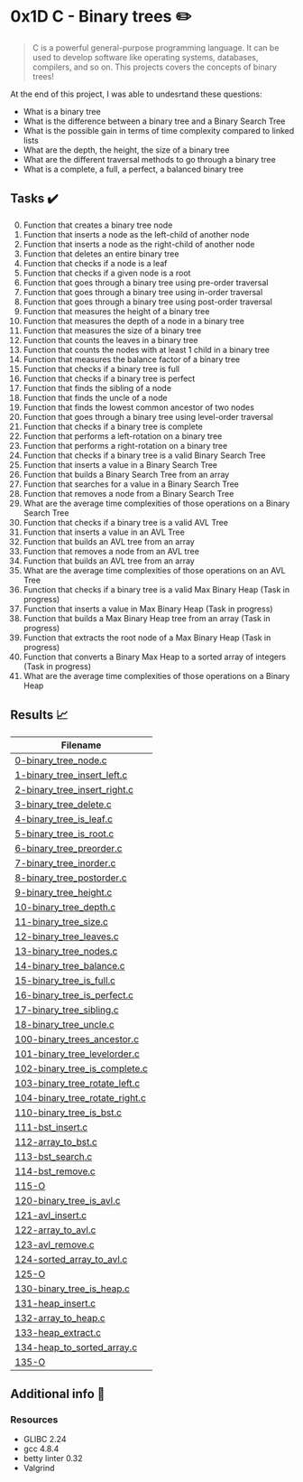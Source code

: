 # 0x1D C - Binary trees :pencil2:

> C is a powerful general-purpose programming language. It can be used to develop software like operating systems, databases, compilers, and so on. This projects covers the concepts of binary trees!

At the end of this project, I was able to undesrtand these questions:
  
* What is a binary tree
* What is the difference between a binary tree and a Binary Search Tree
* What is the possible gain in terms of time complexity compared to linked lists
* What are the depth, the height, the size of a binary tree
* What are the different traversal methods to go through a binary tree
* What is a complete, a full, a perfect, a balanced binary tree

## Tasks :heavy_check_mark:

0. Function that creates a binary tree node
1. Function that inserts a node as the left-child of another node
2. Function that inserts a node as the right-child of another node
3. Function that deletes an entire binary tree
4. Function that checks if a node is a leaf
5. Function that checks if a given node is a root
6. Function that goes through a binary tree using pre-order traversal
7. Function that goes through a binary tree using in-order traversal
8. Function that goes through a binary tree using post-order traversal
9. Function that measures the height of a binary tree
10. Function that measures the depth of a node in a binary tree
11. Function that measures the size of a binary tree
12. Function that counts the leaves in a binary tree
13. Function that counts the nodes with at least 1 child in a binary tree
14. Function that measures the balance factor of a binary tree
15. Function that checks if a binary tree is full
16. Function that checks if a binary tree is perfect
17. Function that finds the sibling of a node
18. Function that finds the uncle of a node
19. Function that finds the lowest common ancestor of two nodes
20. Function that goes through a binary tree using level-order traversal
21. Function that checks if a binary tree is complete
22. Function that performs a left-rotation on a binary tree
23. Function that performs a right-rotation on a binary tree
24. Function that checks if a binary tree is a valid Binary Search Tree
25. Function that inserts a value in a Binary Search Tree
26. Function that builds a Binary Search Tree from an array
27. Function that searches for a value in a Binary Search Tree
28. Function that removes a node from a Binary Search Tree
29. What are the average time complexities of those operations on a Binary Search Tree
30. Function that checks if a binary tree is a valid AVL Tree
31. Function that inserts a value in an AVL Tree
32. Function that builds an AVL tree from an array
33. Function that removes a node from an AVL tree
34. Function that builds an AVL tree from an array
35. What are the average time complexities of those operations on an AVL Tree
36. Function that checks if a binary tree is a valid Max Binary Heap (Task in progress)
37. Function that inserts a value in Max Binary Heap (Task in progress)
38. Function that builds a Max Binary Heap tree from an array (Task in progress)
39. Function that extracts the root node of a Max Binary Heap (Task in progress)
40. Function that converts a Binary Max Heap to a sorted array of integers (Task in progress)
41. What are the average time complexities of those operations on a Binary Heap


## Results :chart_with_upwards_trend:

| Filename |
| ------ |
| [0-binary_tree_node.c](https://github.com/Jessecooljc/binary_trees/blob/master/0-binary_tree_node.c)|
| [1-binary_tree_insert_left.c](https://github.com/Jessecooljc/binary_trees/blob/master/1-binary_tree_insert_left.c)|
| [2-binary_tree_insert_right.c](https://github.com/Jessecooljc/binary_trees/blob/master/2-binary_tree_insert_right.c)|
| [3-binary_tree_delete.c](https://github.com/Jessecooljc/binary_trees/blob/master/3-binary_tree_delete.c)|
| [4-binary_tree_is_leaf.c](https://github.com/Jesscooljc/binary_trees/blob/master/4-binary_tree_is_leaf.c)|
| [5-binary_tree_is_root.c](https://github.com/Jessecooljc/binary_trees/blob/master/5-binary_tree_is_root.c)|
| [6-binary_tree_preorder.c](https://github.com/Jessecooljc/binary_trees/blob/master/6-binary_tree_preorder.c)|
| [7-binary_tree_inorder.c](https://github.com/Jessecooljc/binary_trees/blob/master/7-binary_tree_inorder.c)|
| [8-binary_tree_postorder.c](https://github.com/Jessecooljc/binary_trees/blob/master/8-binary_tree_postorder.c)|
| [9-binary_tree_height.c](https://github.com/Jessecooljc/binary_trees/blob/master/9-binary_tree_height.c)|
| [10-binary_tree_depth.c](https://github.com/Jessecooljc/binary_trees/blob/master/10-binary_tree_depth.c)|
| [11-binary_tree_size.c](https://github.com/Jessecooljc/binary_trees/blob/master/11-binary_tree_size.c)|
| [12-binary_tree_leaves.c](https://github.com/Jessecooljc/binary_trees/blob/master/12-binary_tree_leaves.c)|
| [13-binary_tree_nodes.c](https://github.com/Jessecooljc/binary_trees/blob/master/13-binary_tree_nodes.c)|
| [14-binary_tree_balance.c](https://github.com/Jessecooljc/binary_trees/blob/master/14-binary_tree_balance.c)|
| [15-binary_tree_is_full.c](https://github.com/Jessecooljc/binary_trees/blob/master/15-binary_tree_is_full.c)|
| [16-binary_tree_is_perfect.c](https://github.com/Jessecooljc/binary_trees/blob/master/16-binary_tree_is_perfect.c)|
| [17-binary_tree_sibling.c](https://github.com/Jessecooljc/binary_trees/blob/master/17-binary_tree_sibling.c)|
| [18-binary_tree_uncle.c](https://github.com/Jessecooljc/binary_trees/blob/master/18-binary_tree_uncle.c)|
| [100-binary_trees_ancestor.c](https://github.com/Jessecooljc/binary_trees/blob/master/100-binary_trees_ancestor.c)|
| [101-binary_tree_levelorder.c](https://github.com/Jessecooljc/binary_trees/blob/master/101-binary_tree_levelorder.c)|
| [102-binary_tree_is_complete.c](https://github.com/Jessecooljc/binary_trees/blob/master/102-binary_tree_is_complete.c)|
| [103-binary_tree_rotate_left.c](https://github.com/Jessecooljc/binary_trees/blob/master/103-binary_tree_rotate_left.c)|
| [104-binary_tree_rotate_right.c](https://github.com/Jessecooljc/binary_trees/blob/master/104-binary_tree_rotate_right.c)|
| [110-binary_tree_is_bst.c](https://github.com/Jessecooljc/binary_trees/blob/master/110-binary_tree_is_bst.c)|
| [111-bst_insert.c](https://github.com/Jessecooljc/binary_trees/blob/master/111-bst_insert.c)|
| [112-array_to_bst.c](https://github.com/Jessecooljc/binary_trees/blob/master/112-array_to_bst.c)|
| [113-bst_search.c](https://github.com/Jessecooljc/binary_trees/blob/master/113-bst_search.c)|
| [114-bst_remove.c](https://github.com/Jessecooljc/binary_trees/blob/master/114-bst_remove.c)|
| [115-O](https://github.com/Jessecooljc/binary_trees/blob/master/115-O)|
| [120-binary_tree_is_avl.c](https://github.com/Jessecooljc/binary_trees/blob/master/120-binary_tree_is_avl.c)|
| [121-avl_insert.c](https://github.com/Jessecooljc/binary_trees/blob/master/121-avl_insert.c)|
| [122-array_to_avl.c](https://github.com/Jessecooljc/binary_trees/blob/master/122-array_to_avl.c)|
| [123-avl_remove.c](https://github.com/Jessecooljc/binary_trees/blob/master/123-avl_remove.c)|
| [124-sorted_array_to_avl.c](https://github.com/Jessecooljc/binary_trees/blob/master/124-sorted_array_to_avl.c)|
| [125-O](https://github.com/Jessecooljc/binary_trees/blob/master/125-O)|
| [130-binary_tree_is_heap.c](https://github.com/Jessecooljc/binary_trees/blob/master/130-binary_tree_is_heap.c)|
| [131-heap_insert.c](https://github.com/Jessecooljc/binary_trees/blob/master/131-heap_insert.c)
| [132-array_to_heap.c](https://github.com/Jessecooljc/binary_trees/blob/master/132-array_to_heap.c)
| [133-heap_extract.c](https://github.com/edward0rtiz/binary_trees/blob/master/133-heap_extract.c)
| [134-heap_to_sorted_array.c](https://github.com/Jessecooljc/binary_trees/blob/master/134-heap_to_sorted_array.c)
| [135-O](https://github.com/edward0rtiz/binary_trees/blob/master/135-O)


## Additional info :construction:
### Resources

- GLIBC 2.24
- gcc 4.8.4
- betty linter 0.32
- Valgrind
